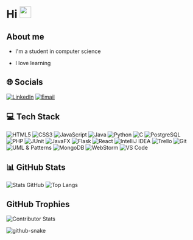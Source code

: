 # Hi <img src="https://raw.githubusercontent.com/MartinHeinz/MartinHeinz/master/wave.gif" width="30px">


## About me


- I'm a student in computer science
 
- I love learning 

## 🌐 Socials



[![LinkedIn](https://img.shields.io/badge/-LinkedIn-blue?style=for-the-badge&logo=linkedin&logoColor=white)](https://www.linkedin.com/in/marvin-jean-fort//)
[![Email](https://img.shields.io/badge/Email-D14836?style=for-the-badge&logo=gmail&logoColor=white)](mailto:dvmarvin5@gmail.com)

## 💻 Tech Stack


![HTML5](https://img.shields.io/badge/HTML5-E34F26?style=for-the-badge&logo=html5&logoColor=white) ![CSS3](https://img.shields.io/badge/CSS3-1572B6?style=for-the-badge&logo=css3&logoColor=white) ![JavaScript](https://img.shields.io/badge/JavaScript-F7DF1E?style=for-the-badge&logo=javascript&logoColor=black) ![Java](https://img.shields.io/badge/Java-ED8B00?style=for-the-badge&logo=java&logoColor=white)
![Python](https://img.shields.io/badge/Python-3776AB?style=for-the-badge&logo=python&logoColor=white)
![C](https://img.shields.io/badge/C-00599C?style=for-the-badge&logo=c&logoColor=white)
![PostgreSQL](https://img.shields.io/badge/PostgreSQL-316192?style=for-the-badge&logo=postgresql&logoColor=white)
![PHP](https://img.shields.io/badge/PHP-777BB4?style=for-the-badge&logo=php&logoColor=white)
![JUnit](https://img.shields.io/badge/JUnit-25A162?style=for-the-badge&logo=junit5&logoColor=white)
![JavaFX](https://img.shields.io/badge/JavaFX-FF7800?style=for-the-badge&logo=java&logoColor=white)
![Flask](https://img.shields.io/badge/Flask-000000?style=for-the-badge&logo=flask&logoColor=white)
![React](https://img.shields.io/badge/React-20232A?style=for-the-badge&logo=react&logoColor=61DAFB)
![IntelliJ IDEA](https://img.shields.io/badge/IntelliJIDEA-000000.svg?style=for-the-badge&logo=intellij-idea&logoColor=white)
![Trello](https://img.shields.io/badge/Trello-0079BF?style=for-the-badge&logo=trello&logoColor=white)
![Git](https://img.shields.io/badge/Git-F05032?style=for-the-badge&logo=git&logoColor=white)
![UML & Patterns](https://img.shields.io/badge/UML%20&%20Patterns-0066B3?style=for-the-badge&logoColor=white)
![MongoDB](https://img.shields.io/badge/MongoDB-4EA94B?style=for-the-badge&logo=mongodb&logoColor=white)
![WebStorm](https://img.shields.io/badge/WebStorm-000000.svg?style=for-the-badge&logo=webstorm&logoColor=white)
![VS Code](https://img.shields.io/badge/VS%20Code-007ACC.svg?style=for-the-badge&logo=visual-studio-code&logoColor=white)



## 📊 GitHub Stats 


![Stats GitHub](https://github-readme-stats.vercel.app/api?username=mq2vin&show_icons=true&theme=radical)
![Top Langs](https://github-readme-stats.vercel.app/api/top-langs/?username=mq2vin&layout=compact&langs_count=8&theme=radical)

## GitHub Trophies


![Contributor Stats](https://github-contributor-stats.vercel.app/api?username=mq2vin&limit=10&theme=dark&combine_all_yearly_contributions=true)

<picture>
  <source media="(prefers-color-scheme: dark)" srcset="https://raw.githubusercontent.com/mq2vin/mq2vin/output/github-snake-dark.svg" />
  <source media="(prefers-color-scheme: light)" srcset="https://raw.githubusercontent.com/mq2vin/mq2vin/output/github-snake.svg" />
  <img alt="github-snake" src="https://raw.githubusercontent.com/tobiasmeyhoefer/tobiasmeyhoefer/output/github-snake.svg" />
</picture>





